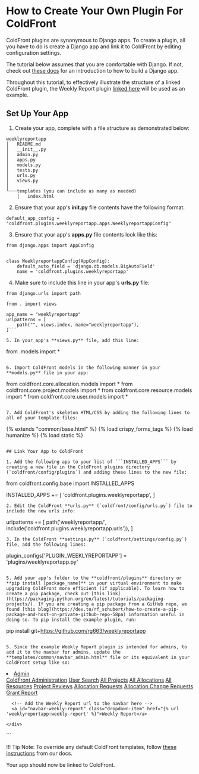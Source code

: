 # How to Create Your Own Plugin For ColdFront

ColdFront plugins are synonymous to Django apps. To create a plugin, all you have to do is create a Django app and link it to ColdFront by editing configuration settings.

The tutorial below assumes that you are comfortable with Django. If not, check out [these docs](https://docs.djangoproject.com/en/4.2/intro/tutorial01/) for an introduction to how to build a Django app.

Throughout this tutorial, to effectively illustrate the structure of a linked ColdFront plugin, the Weekly Report plugin [linked here](https://github.com/rg663/weeklyreportapp) will be used as an example.

## Set Up Your App

1. Create your app, complete with a file structure as demonstrated below:
```
weeklyreportapp
│   README.md  
│   __init__.py
│   admin.py
│   apps.py
│   models.py
│   tests.py
│   urls.py
│   views.py
│
└───templates (you can include as many as needed)
    │   index.html
```
2. Ensure that your app's **__init__.py** file contents have the following format:
```
default_app_config = "coldfront.plugins.weeklyreportapp.apps.WeeklyreportappConfig"
```

3. Ensure that your app's **apps.py** file contents look like this:
```
from django.apps import AppConfig


class WeeklyreportappConfig(AppConfig):
    default_auto_field = 'django.db.models.BigAutoField'
    name = 'coldfront.plugins.weeklyreportapp'
```

4. Make sure to include this line in your app's **urls.py** file:
```
from django.urls import path

from . import views

app_name = "weeklyreportapp"
urlpatterns = [
    path("", views.index, name="weeklyreportapp"),
]```

5. In your app's **views.py** file, add this line:
```
from .models import *
```
   
6. Import ColdFront models in the following manner in your **models.py** file in your app:
```
from coldfront.core.allocation.models import *
from coldfront.core.project.models import *
from coldfront.core.resource.models import *
from coldfront.core.user.models import *
```
   
7. Add ColdFront's skeleton HTML/CSS by adding the following lines to all of your template files:
```
{% extends "common/base.html" %}
{% load crispy_forms_tags %}
{% load humanize %}
{% load static %}
```

## Link Your App to ColdFront

1. Add the following app to your list of ```INSTALLED_APPS``` by creating a new file in the ColdFront plugins directory (`coldfront/config/plugins`) and adding these lines to the new file:
```
from coldfront.config.base import INSTALLED_APPS

INSTALLED_APPS += [
    'coldfront.plugins.weeklyreportapp',
]
```
2. Edit the ColdFront **urls.py** (`coldfront/config/urls.py`) file to include the new urls info:
```
urlpatterns += [
    path('weeklyreportapp/', include('coldfront.plugins.weeklyreportapp.urls')),
]
```
3. In the ColdFront **settings.py** (`coldfront/settings/config.py`) file, add the following lines:
```
plugin_configs['PLUGIN_WEEKLYREPORTAPP'] =  'plugins/weeklyreportapp.py'
``` 

5. Add your app's folder to the **coldfront/plugins** directory or **pip install [package_name]** in your virtual environment to make upgrading ColdFront more efficient (if applicable). To learn how to create a pip package, check out [this link](https://packaging.python.org/en/latest/tutorials/packaging-projects/). If you are creating a pip package from a GitHub repo, we found [this blog](https://dev.to/rf_schubert/how-to-create-a-pip-package-and-host-on-private-github-repo-58pa) information useful in doing so. To pip install the example plugin, run:
```
pip install git+https://github.com/rg663/weeklyreportapp
```

5. Since the example Weekly Report plugin is intended for admins, to add it to the navbar for admins, update the **templates/common/navbar_admin.html** file or its equivalent in your ColdFront setup like so:
  ```
  <li id="navbar-admin" class="nav-item dropdown">
    <a class="nav-link dropdown-toggle" href="#" data-toggle="dropdown">Admin</a>
    <div class="dropdown-menu">
      <a class="dropdown-item" href="/admin">ColdFront Administration</a>
      <a id="navbar-user-search" class="dropdown-item" href="{% url 'user-search-home' %}">User Search</a>
      <a class="dropdown-item" href="{% url 'project-list' %}?show_all_projects=on">All Projects</a>
      <a class="dropdown-item" href="{% url 'allocation-list' %}?show_all_allocations=on">All Allocations</a>
      <a class="dropdown-item" href="{% url 'resource-list' %}">All Resources</a>
      <a id="navbar-project-reviews" class="dropdown-item" href="{% url 'project-review-list' %}">Project Reviews</a>
      <a id="navbar-allocation-requests" class="dropdown-item" href="{% url 'allocation-request-list' %}">
        Allocation Requests</a>
      <a id="navbar-allocation-change-requests" class="dropdown-item" href="{% url 'allocation-change-list' %}">
        Allocation Change Requests</a>
      <a id="navbar-grant-report" class="dropdown-item" href="{% url 'grant-report' %}">Grant Report</a>

      <!-- Add the Weekly Report url to the navbar here -->
      <a id="navbar-weekly-report" class="dropdown-item" href="{% url 'weeklyreportapp:weekly-report' %}">Weekly Report</a>

    </div>
  </li>
  ```

!!! Tip
    Note: To override any default ColdFront templates, follow [these instructions](../../config/#custom-branding) from our docs.

Your app should now be linked to ColdFront.
